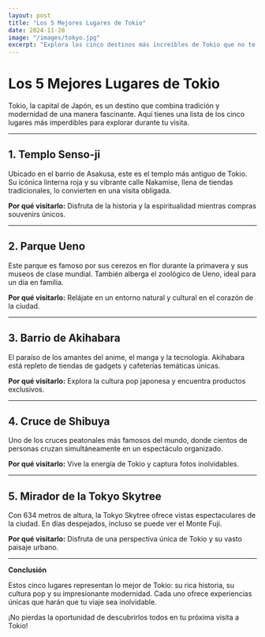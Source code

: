 ```yaml
---
layout: post
title: "Los 5 Mejores Lugares de Tokio"
date: 2024-11-20
image: "/images/tokyo.jpg"
excerpt: "Explora los cinco destinos más increíbles de Tokio que no te puedes perder."
---
```


# Los 5 Mejores Lugares de Tokio

Tokio, la capital de Japón, es un destino que combina tradición y modernidad de una manera fascinante. Aquí tienes una lista de los cinco lugares más imperdibles para explorar durante tu visita.

---

## 1. **Templo Senso-ji**
Ubicado en el barrio de Asakusa, este es el templo más antiguo de Tokio. Su icónica linterna roja y su vibrante calle Nakamise, llena de tiendas tradicionales, lo convierten en una visita obligada.

**Por qué visitarlo:** Disfruta de la historia y la espiritualidad mientras compras souvenirs únicos.

---

## 2. **Parque Ueno**
Este parque es famoso por sus cerezos en flor durante la primavera y sus museos de clase mundial. También alberga el zoológico de Ueno, ideal para un día en familia.

**Por qué visitarlo:** Relájate en un entorno natural y cultural en el corazón de la ciudad.

---

## 3. **Barrio de Akihabara**
El paraíso de los amantes del anime, el manga y la tecnología. Akihabara está repleto de tiendas de gadgets y cafeterías temáticas únicas.

**Por qué visitarlo:** Explora la cultura pop japonesa y encuentra productos exclusivos.

---

## 4. **Cruce de Shibuya**
Uno de los cruces peatonales más famosos del mundo, donde cientos de personas cruzan simultáneamente en un espectáculo organizado.

**Por qué visitarlo:** Vive la energía de Tokio y captura fotos inolvidables.

---

## 5. **Mirador de la Tokyo Skytree**
Con 634 metros de altura, la Tokyo Skytree ofrece vistas espectaculares de la ciudad. En días despejados, incluso se puede ver el Monte Fuji.

**Por qué visitarlo:** Disfruta de una perspectiva única de Tokio y su vasto paisaje urbano.

---

**Conclusión**

Estos cinco lugares representan lo mejor de Tokio: su rica historia, su cultura pop y su impresionante modernidad. Cada uno ofrece experiencias únicas que harán que tu viaje sea inolvidable.

¡No pierdas la oportunidad de descubrirlos todos en tu próxima visita a Tokio!
